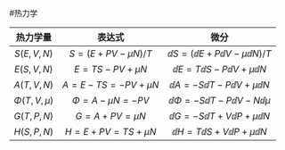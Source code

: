 #热力学 

|    热力学量     |          表达式          |             微分             |
|:---------------:|:------------------------:|:----------------------------:|
|   $S(E,V,N)$    |   $S = (E+PV-\mu N)/T$   | $\dd{S} = (\dd{E} + P\dd{V}- \mu \dd{N})/T$  |
|   $E(S,V,N)$    |     $E=TS-PV+\mu N$      |  $\dd{E} = T\dd{S} - P\dd{V} + \mu \dd{N}$   |
|   $A(T,V,N)$    |   $A = E-TS=-PV+\mu N$   |  $\dd{A} = -S\dd{T} - P\dd{V} + \mu \dd{N}$  |
| $\Phi(T,V,\mu)$ | $\Phi = A - \mu N = -PV$ | $\dd{\Phi} = -S\dd{T} - P\dd{V} - N\dd{\mu}$ |
|   $G(T,P,N)$    |   $G = A + PV = \mu N$   |  $\dd{G} = -S\dd{T} + V\dd{P} + \mu \dd{N}$  |
|   $H(S,P,N)$    |    $H=E+PV=TS+\mu N$     |  $\dd{H} = T\dd{S} + V\dd{P}+ \mu \dd{N}$   |


